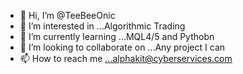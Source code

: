 - 👋 Hi, I’m @TeeBeeOnic
- 👀 I’m interested in ...Algorithmic Trading
- 🌱 I’m currently learning ...MQL4/5 and Pythobn
- 💞️ I’m looking to collaborate on ...Any project I can
- 📫 How to reach me ...alphakit@cyberservices.com

<!---
TeeBeeOnic/TeeBeeOnic is a ✨ special ✨ repository because its `README.md` (this file) appears on your GitHub profile.
You can click the Preview link to take a look at your changes.
--->
